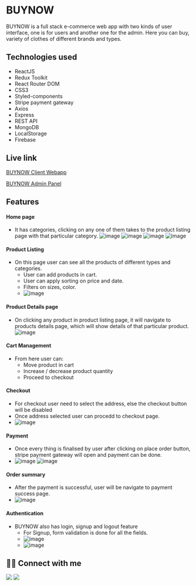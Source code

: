 
# BUYNOW

BUYNOW is a full stack e-commerce web app with two kinds of user interface, one is for users and another one for the admin. Here you can buy, variety of clothes of different brands and types.

  
## Technologies used
- ReactJS
- Redux Toolkit
- React Router DOM
- CSS3
- Styled-components
- Stripe payment gateway
- Axios
- Express
- REST API
- MongoDB
- LocalStorage
- Firebase

## Live link
[BUYNOW Client Webapp](https://ecommerce-react-app-pearl.vercel.app/)

[BUYNOW Admin Panel](https://ecommerce-react-app-admin.vercel.app/login)

## Features
 #### Home page 
 - It has categories, clicking on any one of them takes to the product listing page 
    with that particular category.
    ![image](https://user-images.githubusercontent.com/25115188/181066876-cc485b19-8d61-4ca0-ab00-bbe55d8e8fc8.png)
    ![image](https://user-images.githubusercontent.com/25115188/181066943-875f04ca-1df3-48aa-9f6b-ddfaf6ada5c9.png)
![image](https://user-images.githubusercontent.com/25115188/181067115-d6b51a49-7348-4dd3-9afb-f1e9f070bfa4.png)
![image](https://user-images.githubusercontent.com/25115188/181067155-e418ce55-cf8d-44e4-8b33-1a6f891881b5.png)

 #### Product Listing 
 - On this page user can see all the products of different types and categories.
    - User can add products in cart.
    - User can apply sorting on price and date.
    - Filters on sizes, color.
    - ![image](https://user-images.githubusercontent.com/25115188/181067414-f359a3b7-94cf-4f32-8e24-12979c5029b6.png)

 #### Product Details page
 - On clicking any product in product listing page, it will navigate to products details page, which will show details of that particular product.
  ![image](https://user-images.githubusercontent.com/25115188/181067511-daab3361-9fd5-4811-88bd-0bc3ff506979.png)


 #### Cart Management
 - From here user can: 
    - Move product in cart
    - Increase / decrease product quantity
    - Proceed to checkout

#### Checkout
- For checkout user need to select the address, else the checkout button will be disabled
- Once address selected user can procedd to checkout page.
- ![image](https://user-images.githubusercontent.com/25115188/181067862-7eff22f9-7b41-4bbb-9bdb-4066409350f5.png)


#### Payment
- Once every thing is finalised by user after clicking on place order button, stripe payment gateway will open and payment can be done.
- ![image](https://user-images.githubusercontent.com/25115188/181067959-e14392b4-e394-4408-98e1-6eb571043a36.png)
![image](https://user-images.githubusercontent.com/25115188/181068075-3ce0ae78-9ab0-4081-996a-1ee37f92305f.png)

#### Order summary
- After the payment is successful, user will be navigate to payment success page.
- ![image](https://user-images.githubusercontent.com/25115188/181068254-58f6d60c-886c-4a2f-9c48-8d153572ee54.png)


#### Authentication
- BUYNOW also has login, signup and logout feature
  - For Signup, form validation is done for all the fields.
  - ![image](https://user-images.githubusercontent.com/25115188/181066661-1d89a8cb-193f-43be-be0b-db960fe20b6c.png)
  - ![image](https://user-images.githubusercontent.com/25115188/181066698-eca9386f-26c5-4b7a-96ce-1c457b16d34f.png)




## 👨‍💻 Connect with me 
<a href="https://twitter.com/sidd_oo"><img src="https://img.shields.io/badge/Twitter-1DA1F2?style=for-the-badge&logo=twitter&logoColor=white"/></a>
<a href="https://www.linkedin.com/in/sidd-oo/"><img src="https://img.shields.io/badge/LinkedIn-0077B5?style=for-the-badge&logo=linkedin&logoColor=white"/></a>
